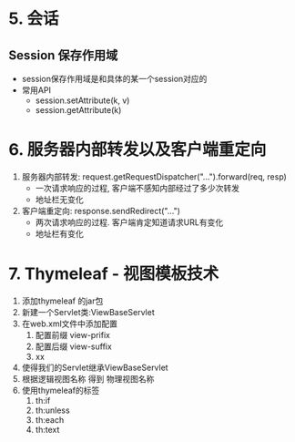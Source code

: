 # 5. 会话
## Session 保存作用域
- session保存作用域是和具体的某一个session对应的
- 常用API
  - session.setAttribute(k, v)
  - session.getAttribute(k)

# 6. 服务器内部转发以及客户端重定向
1. 服务器内部转发: request.getRequestDispatcher("...").forward(req, resp)
   - 一次请求响应的过程, 客户端不感知内部经过了多少次转发
   - 地址栏无变化
2. 客户端重定向: response.sendRedirect("...")
   - 两次请求响应的过程. 客户端肯定知道请求URL有变化
   - 地址栏有变化

# 7. Thymeleaf - 视图模板技术
1. 添加thymeleaf 的jar包
2. 新建一个Servlet类:ViewBaseServlet
3. 在web.xml文件中添加配置
     1. 配置前缀 view-prifix
     2. 配置后缀 view-suffix
     3. xx
4. 使得我们的Servlet继承ViewBaseServlet
5. 根据逻辑视图名称 得到 物理视图名称
6. 使用thymeleaf的标签
   1. th:if
   2. th:unless
   3. th:each
   4. th:text
